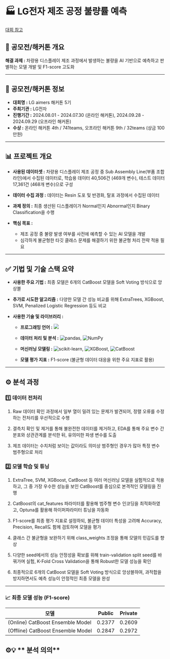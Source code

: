 # 🏭 LG전자 제조 공정 불량률 예측
[대회 참고](https://lgaimers.ai/)

## 📌 **공모전/해커톤 개요**

**해결 과제 :** 차량용 디스플레이 제조 과정에서 발생하는 불량을 AI 기반으로 예측하고 판별하는 모델 개발 및 F1-score 고도화

---
## 📣 **공모전/해커톤 정보**

- **대회명 :** LG aimers 해커톤 5기
- **주최기관 :** LG전자
- **진행기간 :** 2024.08.01 - 2024.07.30 (온라인 해커톤), 2024.09.28 - 2024.09.29 (오프라인 해커톤)
- **수상 :** 온라인 해커톤 4th / 741teams, 오프라인 해커톤 9th / 32teams (상금 100만원)

---
## 📊 **프로젝트 개요**
- **사용된 데이터셋 :** 차량용 디스플레이 제조 공정 중 Sub Assembly Line(부품 조합 라인)에서 수집된 데이터로, 학습용 데이터 40,506건 (469개 변수), 테스트 데이터 17,361건 (468개 변수)으로 구성

- **데이터 수집 과정 :** 데이터는 Resin 도포 및 반경화, 탈포 과정에서 수집된 데이터

- **과제 정의 :** 최종 생산된 디스플레이가 Normal인지 Abnormal인지 Binary Classification을 수행

- **핵심 목표 :**
  - 제조 공정 중 불량 발생 여부를 사전에 예측할 수 있는 AI 모델을 개발
  - 심각하게 불균형한 타깃 클래스 문제를 해결하기 위한 불균형 처리 전략 적용 필요

---
## ✅ **기법 및 기술 스택 요약**
- **사용한 주요 기법 :** 최종 모델은 6개의 CatBoost 모델을 Soft Voting 방식으로 앙상블

- **추가로 시도한 알고리즘 :** 다양한 모델 간 성능 비교를 위해 ExtraTrees, XGBoost, SVM, Penalized Logistic Regression 등도 비교

- **사용한 기술 및 라이브러리 :**

  - **프로그래밍 언어 :** <img src="https://img.shields.io/badge/Python-3776AB?style=flat&logo=Python&logoColor=white"/>

  - **데이터 처리 및 분석 :** ![pandas](https://img.shields.io/badge/pandas-150458?style=flat&logo=pandas&logoColor=white), ![NumPy](https://img.shields.io/badge/NumPy-013243?style=flat&logo=numpy&logoColor=white)

  - **머신러닝 모델링 :** ![scikit-learn](https://img.shields.io/badge/scikit--learn-F7931E?style=flat&logo=scikit-learn&logoColor=white), ![XGBoost](https://img.shields.io/badge/XGBoost-0072C6?style=flat&logo=xgboost&logoColor=white), ![CatBoost](https://img.shields.io/badge/CatBoost-EEB211?style=flat)

  - **모델 평가 지표 :** F1-score (불균형 데이터 대응을 위한 주요 지표로 활용)


---
## ⚙️ **분석 과정**
### 1️⃣ 데이터 전처리
1. Raw 데이터 확인 과정에서 일부 열이 밀려 있는 문제가 발견되어, 정렬 오류를 수정하는 전처리를 우선적으로 수행

2. 결측치 확인 및 제거를 통해 불완전한 데이터를 제거하고, EDA를 통해 주요 변수 간 분포와 상관관계를 분석한 뒤, 유의미한 파생 변수를 도출

3. 제조 데이터는 수치처럼 보이는 값이라도 의미상 범주형인 경우가 많아 특정 변수 범주형으로 처리

### 2️⃣ 모델 학습 및 튜닝
1. ExtraTree, SVM, XGBoost, CatBoost 등 여러 머신러닝 모델을 실험적으로 적용하고, 그 중 가장 우수한 성능을 보인 CatBoost를 중심으로 본격적인 모델링을 진행

2. CatBoost의 cat_features 파라미터를 활용해 범주형 변수 인코딩을 최적화하였고, Optuna를 활용해 하이퍼파라미터 튜닝을 자동화

3. F1-score를 최종 평가 지표로 설정하되, 불균형 데이터 특성을 고려해 Accuracy, Precision, Recall도 함께 검토하며 모델을 평가

4. 클래스 간 불균형을 보완하기 위해 class_weights 조정을 통해 모델의 민감도를 향상

5. 다양한 seed에서의 성능 안정성을 확보를 위해 train-validation split seed를 바꿔가며 실험, K-Fold Cross Validation을 통해 Robust한 모델 성능을 확인

6. 최종적으로 6개의 CatBoost 모델을 Soft Voting 방식으로 앙상블하여, 과적합을 방지하면서도 예측 성능이 안정적인 최종 모델을 완성

---

### 📈 최종 모델 성능 (F1-score)

| 모델                             | Public | Private |
|----------------------------------|--------|---------|
| (Online) CatBoost Ensemble Model | 0.2377 | 0.2609  |
| (Offline) CatBoost Ensemble Model| 0.2847 | 0.2972  |


## ⚙💡 ** 분석 의의**
